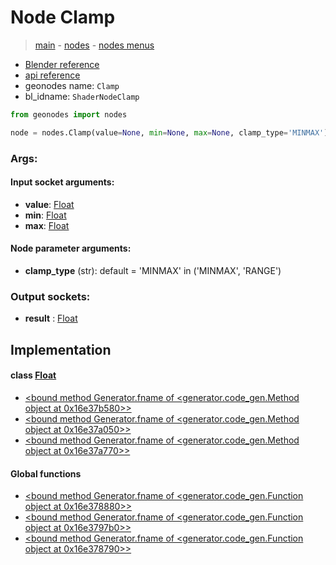 # Node Clamp

> [main](../structure.md) - [nodes](nodes.md) - [nodes menus](nodes_menus.md)

- [Blender reference](https://docs.blender.org/manual/en/latest/modeling/geometry_nodes/utilities/clamp.html)
- [api reference](https://docs.blender.org/api/current/bpy.types.ShaderNodeClamp.html)
- geonodes name: `Clamp`
- bl_idname: `ShaderNodeClamp`

```python
from geonodes import nodes

node = nodes.Clamp(value=None, min=None, max=None, clamp_type='MINMAX')
```

### Args:

#### Input socket arguments:

- **value**: [Float](Float.md)
- **min**: [Float](Float.md)
- **max**: [Float](Float.md)

#### Node parameter arguments:

- **clamp_type** (str): default = 'MINMAX' in ('MINMAX', 'RANGE')

### Output sockets:

- **result** : [Float](Float.md)

## Implementation

#### class [Float](Float.md)

 - [<bound method Generator.fname of <generator.code_gen.Method object at 0x16e37b580>>](Float.md#clamp)
 - [<bound method Generator.fname of <generator.code_gen.Method object at 0x16e37a050>>](Float.md#clamp_min_max)
 - [<bound method Generator.fname of <generator.code_gen.Method object at 0x16e37a770>>](Float.md#clamp_range)
#### Global functions

 - [<bound method Generator.fname of <generator.code_gen.Function object at 0x16e378880>>](function.md#clamp)
 - [<bound method Generator.fname of <generator.code_gen.Function object at 0x16e3797b0>>](function.md#clamp_min_max)
 - [<bound method Generator.fname of <generator.code_gen.Function object at 0x16e378790>>](function.md#clamp_range)
